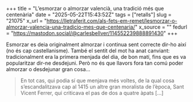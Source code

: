 +++
title = "L’esmorzar o almorzar valencià, una tradició més que centenària"
date = "2025-05-22T15:43:52Z"
tags = ["retalls"]
slug = "21075"
x_url = "https://lletraferit.com/als-fets-em-remet/lesmorzar-o-almorzar-valencia-una-tradicio-mes-que-centenaria/"
x_source = ""
fedurl = "https://mastodon.social/@carlesbellver/114552239888891430"
+++

Esmorzar es deia originalment almorzar i continua sent correcte dir-ho així (no és cap castellanisme). També el sentit del mot ha anat canviant: tradicionalment era la primera menjada del dia, de bon matí, fins que es va popularitzar dir-ne desdejuni. Però no és que llavors fora tan comú poder almorzar o desdejunar gran cosa…

> En tot cas, qui podia sí que menjava més voltes, de la qual cosa s’escandalitzava cap al 1415 un altre gran moralista de l’època, Sant Vicent Ferrer, qui criticava el pas de dos a quatre àpats […]
